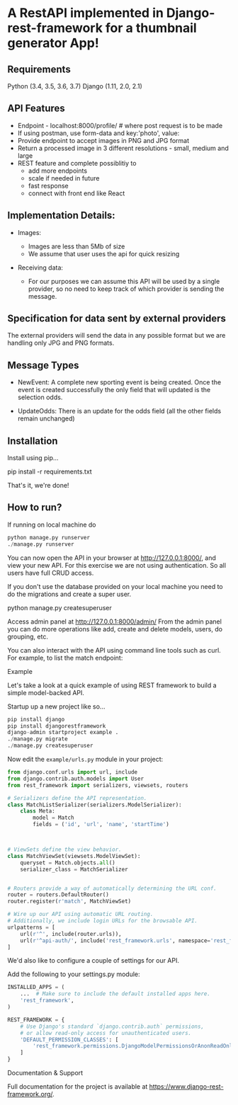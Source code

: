# A RestAPI implemented in Django-rest-framework for a thumbnail generator App!

## Requirements

Python (3.4, 3.5, 3.6, 3.7)
Django (1.11, 2.0, 2.1)

## API Features
* Endpoint - localhost:8000/profile/ # where post request is to be made
* If using postman, use form-data and key:'photo', value:<actual image file>
* Provide endpoint to accept images in PNG and JPG format
* Return a processed image in 3 different resolutions - small, medium and large
* REST feature and complete possiblitiy to 
    - add more endpoints
    - scale if needed in future
    - fast response
    - connect with front end like React


## Implementation Details:

* Images:
    - Images are less than 5Mb of size
    - We assume that user uses the api for quick resizing

* Receiving data:
    - For our purposes we can assume this API will be used by a single provider, so no need to keep track of which provider is sending the
    message.

## Specification for data sent by external providers

The external providers will send the data in any possible format but we are handling only JPG and PNG formats.

## Message Types

* NewEvent:
A complete new sporting event is being created. Once the event is created successfully
the only field that will updated is the selection odds.

* UpdateOdds:
There is an update for the odds field (all the other fields remain unchanged)

## Installation

Install using pip...

pip install -r requirements.txt

That's it, we're done!

## How to run?

If running on local machine do
```python
python manage.py runserver
./manage.py runserver
```

You can now open the API in your browser at http://127.0.0.1:8000/, and view your new API.
For this exercise we are not using authentication. So all users have full CRUD access.

If you don't use the database provided on your local machine you need to do the
migrations and create a super user.

python manage.py createsuperuser

Access admin panel at http://127.0.0.1:8000/admin/
From the admin panel you can do more operations like add, create and delete models,
users, do grouping, etc.

You can also interact with the API using command line tools such as curl. For example, to list the match endpoint:


Example

Let's take a look at a quick example of using REST framework to build a simple model-backed API.


Startup up a new project like so...
```python
pip install django
pip install djangorestframework
django-admin startproject example .
./manage.py migrate
./manage.py createsuperuser
```
Now edit the `example/urls.py` module in your project:
```python
from django.conf.urls import url, include
from django.contrib.auth.models import User
from rest_framework import serializers, viewsets, routers

# Serializers define the API representation.
class MatchListSerializer(serializers.ModelSerializer):
    class Meta:
        model = Match
        fields = ('id', 'url', 'name', 'startTime')
```

```python


# ViewSets define the view behavior.
class MatchViewSet(viewsets.ModelViewSet):
    queryset = Match.objects.all()
    serializer_class = MatchSerializer
```

```python

# Routers provide a way of automatically determining the URL conf.
router = routers.DefaultRouter()
router.register(r'match', MatchViewSet)

```
```python
# Wire up our API using automatic URL routing.
# Additionally, we include login URLs for the browsable API.
urlpatterns = [
    url(r'^', include(router.urls)),
    url(r'^api-auth/', include('rest_framework.urls', namespace='rest_framework'))
]

```
We'd also like to configure a couple of settings for our API.

Add the following to your settings.py module:
```python
INSTALLED_APPS = (
    ...  # Make sure to include the default installed apps here.
    'rest_framework',
)

REST_FRAMEWORK = {
    # Use Django's standard `django.contrib.auth` permissions,
    # or allow read-only access for unauthenticated users.
    'DEFAULT_PERMISSION_CLASSES': [
        'rest_framework.permissions.DjangoModelPermissionsOrAnonReadOnly'
    ]
}
```
Documentation & Support

Full documentation for the project is available at https://www.django-rest-framework.org/.
